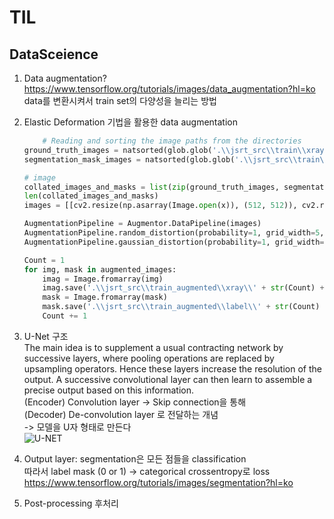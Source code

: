 # TIL
## DataSceience

1. Data augmentation?
    https://www.tensorflow.org/tutorials/images/data_augmentation?hl=ko<br>
    data를 변환시켜서 train set의 다양성을 늘리는 방법
2. Elastic Deformation 기법을 활용한 data augmentation
    ```python
        # Reading and sorting the image paths from the directories
    ground_truth_images = natsorted(glob.glob('.\\jsrt_src\\train\\xray\\*'))
    segmentation_mask_images = natsorted(glob.glob('.\\jsrt_src\\train\\label\\*'))
    
    # image
    collated_images_and_masks = list(zip(ground_truth_images, segmentation_mask_images))
    len(collated_images_and_masks)
    images = [[cv2.resize(np.asarray(Image.open(x)), (512, 512)), cv2.resize(np.asarray(Image.open(y)), (512,512))] for x, y in collated_images_and_masks]

    AugmentationPipeline = Augmentor.DataPipeline(images)
    AugmentationPipeline.random_distortion(probability=1, grid_width=5, grid_height=5, magnitude=8)
    AugmentationPipeline.gaussian_distortion(probability=1, grid_width=5, grid_height=5, magnitude=8, corner='bell', method='in ')
    
    Count = 1
    for img, mask in augmented_images:
        imag = Image.fromarray(img)
        imag.save('.\\jsrt_src\\train_augmented\\xray\\' + str(Count) + '.png')
        mask = Image.fromarray(mask)
        mask.save('.\\jsrt_src\\train_augmented\\label\\' + str(Count) + '.png')
        Count += 1
    ```

3. U-Net 구조<br>
The main idea is to supplement a usual contracting network by successive layers, where pooling operations are replaced by upsampling operators. Hence these layers increase the resolution of the output. A successive convolutional layer can then learn to assemble a precise output based on this information.<br>
(Encoder) Convolution layer -> Skip connection을 통해<br>
(Decoder) De-convolution layer 로 전달하는 개념<br>
-> 모델을 U자 형태로 만든다<br>
![U-NET](https://upload.wikimedia.org/wikipedia/commons/2/2b/Example_architecture_of_U-Net_for_producing_k_256-by-256_image_masks_for_a_256-by-256_RGB_image.png)

4. Output layer: segmentation은 모든 점들을 classification<br>
따라서 label mask (0 or 1) -> categorical crossentropy로 loss<br>
https://www.tensorflow.org/tutorials/images/segmentation?hl=ko<br>

5. Post-processing 후처리